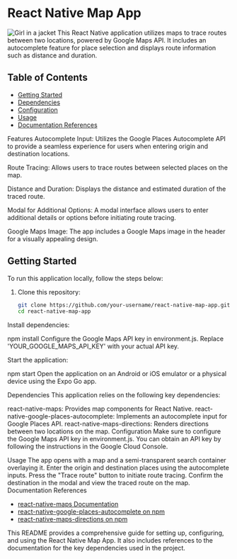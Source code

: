 # React Native Map App
<img src="https://th.bing.com/th/id/OIP.BgBqJdBnRlp1o9p0ayCD7gAAAA?rs=1&pid=ImgDetMain" alt="Girl in a jacket" >
This React Native application utilizes maps to trace routes between two locations, powered by Google Maps API. It includes an autocomplete feature for place selection and displays route information such as distance and duration.

## Table of Contents
- [Getting Started](#getting-started)
- [Dependencies](#dependencies)
- [Configuration](#configuration)
- [Usage](#usage)
- [Documentation References](#documentation-references)
  
Features
Autocomplete Input: Utilizes the Google Places Autocomplete API to provide a seamless experience for users when entering origin and destination locations.

Route Tracing: Allows users to trace routes between selected places on the map.

Distance and Duration: Displays the distance and estimated duration of the traced route.

Modal for Additional Options: A modal interface allows users to enter additional details or options before initiating route tracing.

Google Maps Image: The app includes a Google Maps image in the header for a visually appealing design.

## Getting Started

To run this application locally, follow the steps below:

1. Clone this repository:
   ```bash
   git clone https://github.com/your-username/react-native-map-app.git
   cd react-native-map-app


Install dependencies:


npm install
Configure the Google Maps API key in environment.js. Replace 'YOUR_GOOGLE_MAPS_API_KEY' with your actual API key.

Start the application:


npm start
Open the application on an Android or iOS emulator or a physical device using the Expo Go app.

Dependencies
This application relies on the following key dependencies:

react-native-maps: Provides map components for React Native.
react-native-google-places-autocomplete: Implements an autocomplete input for Google Places API.
react-native-maps-directions: Renders directions between two locations on the map.
Configuration
Make sure to configure the Google Maps API key in environment.js. You can obtain an API key by following the instructions in the Google Cloud Console.

Usage
The app opens with a map and a semi-transparent search container overlaying it.
Enter the origin and destination places using the autocomplete inputs.
Press the "Trace route" button to initiate route tracing.
Confirm the destination in the modal and view the traced route on the map.
Documentation References
- [react-native-maps Documentation](https://docs.expo.dev/versions/latest/sdk/map-view/)
- [react-native-google-places-autocomplete on npm](https://www.npmjs.com/package/react-native-google-places-autocomplete)
- [react-native-maps-directions on npm](https://www.npmjs.com/package/react-native-maps-directions)




This README provides a comprehensive guide for setting up, configuring, and using the React Native Map App. It also includes references to the documentation for the key dependencies used in the project.



